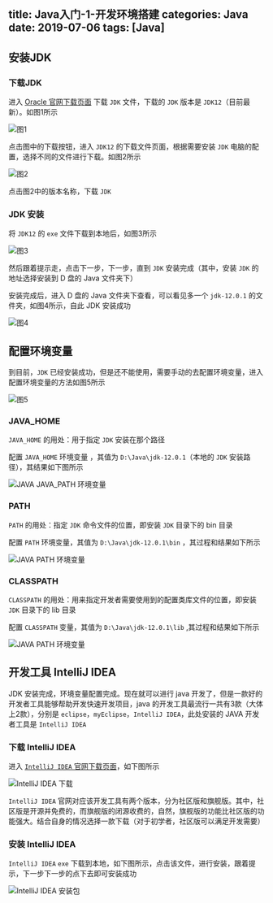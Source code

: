 ﻿title: Java入门-1-开发环境搭建
categories: Java
date: 2019-07-06
tags: [Java]
---

## 安装JDK
### 下载JDK
进入 [Oracle 官网下载页面](https://www.oracle.com/technetwork/java/javase/downloads/index.html) 下载 `JDK` 文件，下载的  `JDK` 版本是 `JDK12`（目前最新）。如图1所示

![图1](https://bingolil.github.io/images/java-jdk-12.png)

点击图中的下载按钮，进入 `JDK12` 的下载文件页面，根据需要安装 `JDK` 电脑的配置，选择不同的文件进行下载。如图2所示

![图2](https://bingolil.github.io/images/java-jdk-down.png)

点击图2中的版本名称，下载  `JDK` 

### JDK 安装
将 `JDK12` 的 `exe` 文件下载到本地后，如图3所示

![图3](https://bingolil.github.io/images/java-jdk-exe.png)

然后跟着提示走，点击下一步，下一步，直到 `JDK` 安装完成（其中，安装 `JDK` 的地址选择安装到 D 盘的 Java 文件夹下）

安装完成后，进入 D 盘的 Java 文件夹下查看，可以看见多一个 `jdk-12.0.1` 的文件夹，如图4所示，自此 JDK 安装成功

![图4](https://bingolil.github.io/images/java-jdk-path.png)

## 配置环境变量
到目前，`JDK` 已经安装成功，但是还不能使用，需要手动的去配置环境变量，进入配置环境变量的方法如图5所示

![图5](https://bingolil.github.io/images/windows-config-var.png)
### JAVA_HOME
`JAVA_HOME` 的用处：用于指定 `JDK` 安装在那个路径

配置 `JAVA_HOME` 环境变量 ，其值为 `D:\Java\jdk-12.0.1`（本地的 `JDK` 安装路径），其结果如下图所示

![JAVA JAVA_PATH 环境变量](https://bingolil.github.io/images/java_home.png)

### PATH
`PATH` 的用处：指定 `JDK` 命令文件的位置，即安装 `JDK` 目录下的 bin 目录

配置 `PATH` 环境变量，其值为 `D:\Java\jdk-12.0.1\bin` ，其过程和结果如下所示

![JAVA PATH 环境变量](https://bingolil.github.io/images/java-path.png)

### CLASSPATH
`CLASSPATH` 的用处：用来指定开发者需要使用到的配置类库文件的位置，即安装 `JDK` 目录下的 lib 目录

配置 `CLASSPATH` 变量，其值为 `D:\Java\jdk-12.0.1\lib` ,其过程和结果如下所示

![JAVA PATH 环境变量](https://bingolil.github.io/images/java_classpath.png)

## 开发工具 IntelliJ IDEA
JDK 安装完成，环境变量配置完成。现在就可以进行 java 开发了，但是一款好的开发者工具能够帮助开发快速开发项目，java 的开发工具最流行一共有3款（大体上2款），分别是 `eclipse`，`myEclipse`，`IntelliJ IDEA`，此处安装的 JAVA 开发者工具是 `IntelliJ IDEA`

### 下载 IntelliJ IDEA
进入 [`IntelliJ IDEA` 官网下载页面](http://www.jetbrains.com/idea/download/#section=windows)，如下图所示

![IntelliJ IDEA 下载](https://bingolil.github.io/images/idea-web.png)

`IntelliJ IDEA` 官网对应该开发工具有两个版本，分为社区版和旗舰版。其中，社区版是开源并免费的，而旗舰版的闭源收费的，自然，旗舰版的功能比社区版的功能强大。结合自身的情况选择一款下载（对于初学者，社区版可以满足开发需要）

### 安装 IntelliJ IDEA

`IntelliJ IDEA` `exe` 下载到本地，如下图所示，点击该文件，进行安装，跟着提示，下一步下一步的点下去即可安装成功

![IntelliJ IDEA 安装包](https://bingolil.github.io/images/idea-exe.png)